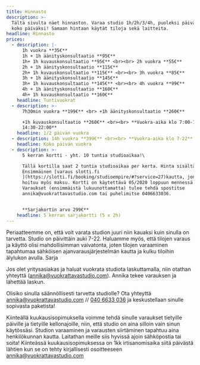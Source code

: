 ```yaml
---
title: Hinnasto
description: >-
  Tältä sivulta näet hinnaston. Varaa studio 1h/2h/3/4h, puoleksi päivää tai
  koko päiväksi! Samaan hintaan käytät tiloja sekä laitteita.
headline: Hinnasto
prices:
  - description: |-
      1h vuokra **35€**
      1h + 1h äänityskonsultaatio **95€**
      1h+ 1h kuvauskonsultaatio **95€** <br><br> 2h vuokra **55€**
      2h + 1h äänityskonsultaatio **115€**
      2h+ 1h kuvauskonsultaatio **115€** ​<br><br> 3h vuokra **85€**
      3h + 1h äänityskonsultaatio **145€**
      3h+ 1h kuvauskonsultaatio **145€** ​<br><br> 4h vuokra **99€**
      4h + 1h äänityskonsultaatio **160€**
      4h+ 1h kuvauskonsultaatio **160€**
    headline: Tuntivuokrat
  - description: >-
      7h30min vuokra **199€** <br> +1h äänityskonsultaatio **260€**

      +1h kuvauskonsultaatio **260€** ​<br><br> **Vuokra-aika klo 7:00-14:30 tai
      14:30-22:00**
    headline: 1/2 päivän vuokra
  - description: 14h vuokra **399€** <br><br> **Vuokra-aika klo 7-22** <br><br>
    headline: Koko päivän vuokra
  - description: >-
      5 kerran kortti - yht. 10 tuntia studioaikaa!\

      Tällä kortilla saat 2 tuntia studioaikaa per kerta. Hinta sisältää alv.
      Ensimmäinen [varaus slotti.fi
      ](https://slotti.fi/booking/studioempire/#?service=27)kautta, jonka kautta
      hoituu myös maksu. Kortti on käytettävä 05/2020 loppuun mennessä.
      Varaukset (ensimmäistä lukuunottamatta) tulee tehdä spostitse
      annika@vuokrattavastudio.com tai puhelimitse 0406633036.


      **Sarjakortin arvo 299€**
    headline: 5 kerran sarjakortti (5 x 2h)
---
```

Periaatteemme on, että voit varata studion juuri niin kauaksi kuin sinulla on tarvetta. Studio on päivittäin auki 7-22.
Haluamme myös, että tilojen varaus ja käyttö olisi mahdollisimman vaivatonta, joten tilojen varaaminen tapahtumaa sähköisen ajanvarausjärjestelmän kautta ja kulku tiloihin älylukon avulla. Sarja

Jos olet yritysasiakas ja haluat vuokrata studiota laskuttamalla, niin otathan yhteyttä (<a href="mailto:annika@vuokrattavastudio.com">annika@vuokrattavastudio.com</a>). Annika tekee varauksen ja lähettää laskun.

Olisiko sinulla säännöllisesti tarvetta studiolle? Ota yhteyttä <a href="mailto:annika@vuokrattavastudio.com">annika@vuokrattavastudio.com</a> // <a href="tel:+358 40 6633 036">040 6633 036</a> ja keskustellaan sinulle sopivasta paketista!

Kiinteällä kuukausisopimuksella voimme tehdä sinulle varaukset tietyille päiville ja tietyille kellonajoille, niin, että studio on aina silloin vain sinun käytössäsi. Studion varaaminen ja varausten siirtäminen tapahtuu aina henkilökunnan kautta. Laitathan meille siis hyvissä ajoin sähköpostia tai soita!
Kiinteässä kuukausisopimuksessa on 1kk irtisanomisaika siitä päivästä lähtien kun se on tehty kirjallisesti osoitteeseen <a href="mailto:annika@vuokrattavastudio.com">annika@vuokrattavastudio.com</a>
